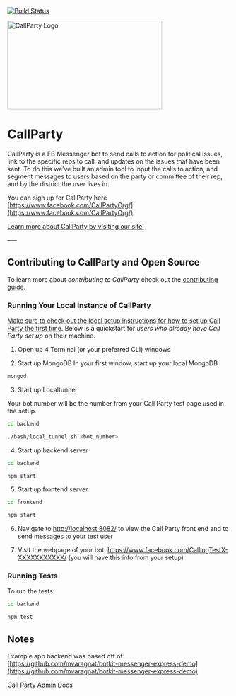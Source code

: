 [![Build Status](https://travis-ci.org/CallParty/CallParty.svg?branch=master)](https://travis-ci.org/CallParty/CallParty)

<img width="350" height="200" src="http://callparty.org/assets/images/cp_wordmark.png" alt="CallParty Logo" />

# CallParty

CallParty is a FB Messenger bot to send calls to action for political issues, link to the specific reps to call, and updates on the issues that have been sent. To do this we’ve built an admin tool to input the calls to action, and segment messages to users based on the party or committee of their rep, and by the district the user lives in.

You can sign up for CallParty here [https://www.facebook.com/CallPartyOrg/](https://www.facebook.com/CallPartyOrg/).

[Learn more about CallParty by visiting our site!](http://callparty.org/)

–––
## Contributing to CallParty and Open Source

To learn more about *contributing to CallParty* check out the [contributing guide](./CONTRIBUTING.md).

### Running Your Local Instance of CallParty

[Make sure to check out the local setup instructions for how to set up Call Party the first time](./docs/LOCAL_SETUP_INSTRUCTIONS.md). Below is a quickstart for *users who already have Call Party set up* on their machine.

1. Open up 4 Terminal (or your preferred CLI) windows

2. Start up MongoDB
In your first window, start up your local MongoDB
```bash
mongod
```

3. Start up Localtunnel

Your bot number will be the number from your Call Party test page used in the setup.
```bash
cd backend

./bash/local_tunnel.sh <bot_number>
```

4. Start up backend server
```bash
cd backend

npm start
```
5. Start up frontend server
```bash
cd frontend

npm start
```

6. Navigate to [http://localhost:8082/](http://localhost:8082/) to view the Call Party front end and to send messages to your test user


7. Visit the webpage of your bot:
https://www.facebook.com/CallingTestX-XXXXXXXXXXX/ (you will have this info from your setup)

### Running Tests

To run the tests:
```bash
cd backend

npm test
```

## Notes

Example app backend was based off of: [https://github.com/mvaragnat/botkit-messenger-express-demo](https://github.com/mvaragnat/botkit-messenger-express-demo)

[Call Party Admin Docs](./docs/CP_ADMIN_NOTES.md)
